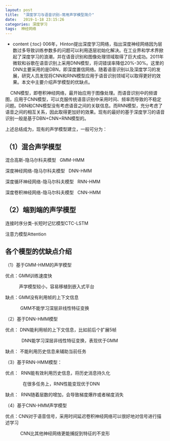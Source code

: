 ```yaml
---
layout: post
title:  "深度学习与语音识别—常用声学模型简介"
date:   2019-1-18 23:15:26
categories: 深度学习
tags:  神经网络
---
```


* content
{:toc}
006年，Hinton提出深度学习网络，指出深度神经网络因为层数过多导致训练参数多的问题可以利用逐层初始化解决。在工业界和学术界掀起了深度学习的浪潮，并在语音识别和图像处理领域取得了巨大成功。2011年微软和谷歌在语音识别上采用DNN模型，将词错误率降低20%-30%。这里的DNN主要采用的是DBN，即深度置信网络。随着语音识别以及深度学习的发展，研究人员发现将CNN和RNN模型应用于语音识别领域可以取得更好的效果。本文中主要介绍声学模型的优缺点。

    CNN模型，即卷积神经网络，最开始应用于图像处理。而语音识别中的频谱图，应用于CNN模型，可以克服传统语音识别中采用时间、频率而导致的不稳定问题。DBN和CNN模型没有考虑语音之间的关联信息。而RNN模型，充分考虑了语音之间的相互关系，因此取得更加好的效果。现有的最好的基于深度学习的语音识别一般是基于DBN+CNN+RNN模型的。

上述总结成为，现有的声学模型建立，一般可分为：
## （1）混合声学模型

混合高斯-隐马尔科夫模型   GMM-HMM

深度神经网络-隐马尔科夫模型   DNN-HMM

深度循环神经网络-隐马尔科夫模型   RNN-HMM

深度卷积神经网络-隐马尔科夫模型   CNN-HMM

## （2）端到端的声学模型

连接时序分类-长短时记忆模型CTC-LSTM

注意力模型Attention

## 各个模型的优缺点介绍

（1）基于GMM-HMM的声学模型 

优点：GMM训练速度快

           声学模型较小，容易移植到嵌入式平台

缺点：GMM没有利用帧的上下文信息

            GMM不能学习深层非线性特征变换

（2）基于DNN-HMM模型

优点： DNN能利用帧的上下文信息，比如前后个扩展5帧

             DNN能学习深层非线性特征变换，表现优于GMM

缺点： 不能利用历史信息来辅助当前任务

（3）基于RNN-HMM模型：

优点：  RNN能有效利用历史信息，将历史消息持久化

              在很多任务上，RNN性能变现优于DNN

缺点：  RNN随着层数的增加，会导致梯度爆炸或者梯度消失

（4）基于CNN-HMM声学模型

优点：CNN对于语音信号，采用时间延迟卷积神经网络可以很好地对信号进行描述学习

            CNN比其他神经网络更能捕捉到特征的不变形
